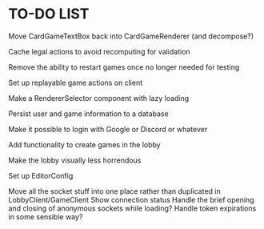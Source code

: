 TO-DO LIST
==========

Move CardGameTextBox back into CardGameRenderer (and decompose?)

Cache legal actions to avoid recomputing for validation

Remove the ability to restart games once no longer needed for testing

Set up replayable game actions on client

Make a RendererSelector component with lazy loading

Persist user and game information to a database

Make it possible to login with Google or Discord or whatever

Add functionality to create games in the lobby

Make the lobby visually less horrendous

Set up EditorConfig

Move all the socket stuff into one place rather than duplicated in LobbyClient/GameClient
Show connection status
Handle the brief opening and closing of anonymous sockets while loading?
Handle token expirations in some sensible way?